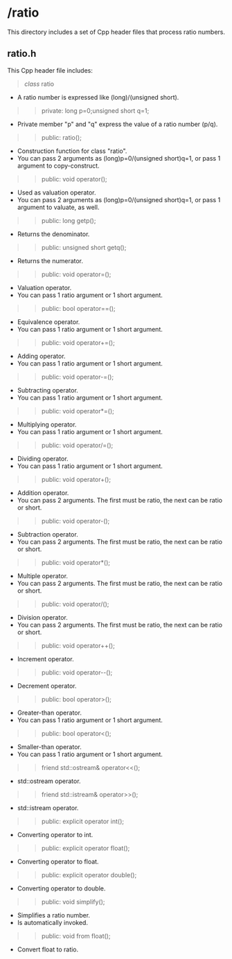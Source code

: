# /ratio
This directory includes a set of Cpp header files that process ratio numbers.
## ratio.h
This Cpp header file includes:
>*class* ratio
- A ratio number is expressed like (long)/(unsigned short).
>> private: long p=0;unsigned short q=1;
- Private member "p" and "q" express the value of a ratio number (p/q).
>>public: ratio();
- Construction function for class "ratio".
- You can pass 2 arguments as (long)p=0/(unsigned short)q=1, or pass 1 argument to copy-construct.
>>public: void operator();
- Used as valuation operator.
- You can pass 2 arguments as (long)p=0/(unsigned short)q=1, or pass 1 argument to valuate, as well.
>>public: long getp();
- Returns the denominator.
>>public: unsigned short getq();
- Returns the numerator.
>>public: void operator=();
- Valuation operator.
- You can pass 1 ratio argument or 1 short argument.
>>public: bool operator==();
- Equivalence operator.
- You can pass 1 ratio argument or 1 short argument.
>>public: void operator+=();
- Adding operator.
- You can pass 1 ratio argument or 1 short argument.
>>public: void operator-=();
- Subtracting operator.
- You can pass 1 ratio argument or 1 short argument.
>>public: void operator*=();
- Multiplying operator.
- You can pass 1 ratio argument or 1 short argument.
>>public: void operator/=();
- Dividing operator.
- You can pass 1 ratio argument or 1 short argument.
>>public: void operator+();
- Addition operator.
- You can pass 2 arguments. The first must be ratio, the next can be ratio or short.
>>public: void operator-();
- Subtraction operator.
- You can pass 2 arguments. The first must be ratio, the next can be ratio or short.
>>public: void operator*();
- Multiple operator.
- You can pass 2 arguments. The first must be ratio, the next can be ratio or short.
>>public: void operator/();
- Division operator.
- You can pass 2 arguments. The first must be ratio, the next can be ratio or short.
>>public: void operator++();
- Increment operator.
>>public: void operator--();
- Decrement operator.
>>public: bool operator>();
- Greater-than operator.
- You can pass 1 ratio argument or 1 short argument.
>>public: bool operator<();
- Smaller-than operator.
- You can pass 1 ratio argument or 1 short argument.
>>friend std::ostream& operator<<();
- std::ostream operator.
>>friend std::istream& operator>>();
- std::istream operator.
>>public: explicit operator int();
- Converting operator to int.
>>public: explicit operator float();
- Converting operator to float.
>>public: explicit operator double();
- Converting operator to double.
>>public: void simplify();
- Simplifies a ratio number.
- Is automatically invoked.
>>public: void from float();
- Convert float to ratio.